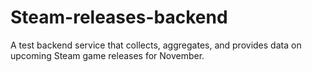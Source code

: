 # Steam-releases-backend
A test backend service that collects, aggregates, and provides data on upcoming Steam game releases for November.
